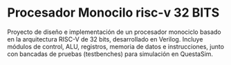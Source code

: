 # Procesador Monocilo risc-v 32 BITS
Proyecto de diseño e implementación de un procesador monociclo basado en la arquitectura RISC-V de 32 bits, desarrollado en Verilog. Incluye módulos de control, ALU, registros, memoria de datos e instrucciones, junto con bancadas de pruebas (testbenches) para simulación en QuestaSim.
